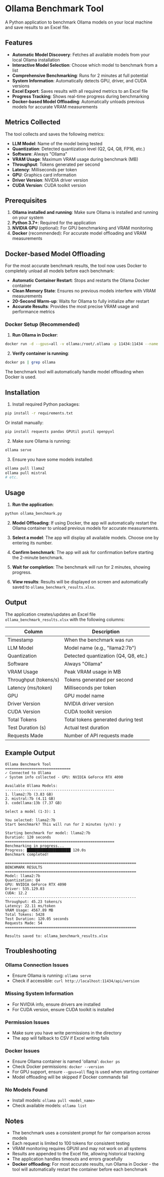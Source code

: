 # Ollama Benchmark Tool

A Python application to benchmark Ollama models on your local machine and save results to an Excel file.

## Features

- **Automatic Model Discovery**: Fetches all available models from your local Ollama installation
- **Interactive Model Selection**: Choose which model to benchmark from a list
- **Comprehensive Benchmarking**: Runs for 2 minutes at full potential
- **System Information**: Automatically detects GPU, driver, and CUDA versions
- **Excel Export**: Saves results with all required metrics to an Excel file
- **Progress Tracking**: Shows real-time progress during benchmarking
- **Docker-based Model Offloading**: Automatically unloads previous models for accurate VRAM measurements

## Metrics Collected

The tool collects and saves the following metrics:

- **LLM Model**: Name of the model being tested
- **Quantization**: Detected quantization level (Q2, Q4, Q8, FP16, etc.)
- **Software**: Always "Ollama"
- **VRAM Usage**: Maximum VRAM usage during benchmark (MB)
- **Throughput**: Tokens generated per second
- **Latency**: Milliseconds per token
- **GPU**: Graphics card information
- **Driver Version**: NVIDIA driver version
- **CUDA Version**: CUDA toolkit version

## Prerequisites

1. **Ollama installed and running**: Make sure Ollama is installed and running on your system
2. **Python 3.7+**: Required for the application
3. **NVIDIA GPU** (optional): For GPU benchmarking and VRAM monitoring
4. **Docker** (recommended): For accurate model offloading and VRAM measurements

## Docker-based Model Offloading

For the most accurate benchmark results, the tool now uses Docker to completely unload all models before each benchmark:

- **Automatic Container Restart**: Stops and restarts the Ollama Docker container
- **Clean Memory State**: Ensures no previous models interfere with VRAM measurements
- **20-Second Warm-up**: Waits for Ollama to fully initialize after restart
- **Accurate Results**: Provides the most precise VRAM usage and performance metrics

### Docker Setup (Recommended)

1. **Run Ollama in Docker**:
```bash
docker run -d --gpus=all -v ollama:/root/.ollama -p 11434:11434 --name ollama ollama/ollama
```

2. **Verify container is running**:
```bash
docker ps | grep ollama
```

The benchmark tool will automatically handle model offloading when Docker is used.

## Installation

1. Install required Python packages:
```bash
pip install -r requirements.txt
```

Or install manually:
```bash
pip install requests pandas GPUtil psutil openpyxl
```

2. Make sure Ollama is running:
```bash
ollama serve
```

3. Ensure you have some models installed:
```bash
ollama pull llama2
ollama pull mistral
# etc.
```

## Usage

1. **Run the application**:
```bash
python ollama_benchmark.py
```

2. **Model Offloading**: If using Docker, the app will automatically restart the Ollama container to unload previous models for accurate measurements.

3. **Select a model**: The app will display all available models. Choose one by entering its number.

4. **Confirm benchmark**: The app will ask for confirmation before starting the 2-minute benchmark.

5. **Wait for completion**: The benchmark will run for 2 minutes, showing progress.

6. **View results**: Results will be displayed on screen and automatically saved to `ollama_benchmark_results.xlsx`.

## Output

The application creates/updates an Excel file `ollama_benchmark_results.xlsx` with the following columns:

| Column | Description |
|--------|-------------|
| Timestamp | When the benchmark was run |
| LLM Model | Model name (e.g., "llama2:7b") |
| Quantization | Detected quantization (Q4, Q8, etc.) |
| Software | Always "Ollama" |
| VRAM Usage | Peak VRAM usage in MB |
| Throughput (tokens/s) | Tokens generated per second |
| Latency (ms/token) | Milliseconds per token |
| GPU | GPU model name |
| Driver Version | NVIDIA driver version |
| CUDA Version | CUDA toolkit version |
| Total Tokens | Total tokens generated during test |
| Test Duration (s) | Actual test duration |
| Requests Made | Number of API requests made |

## Example Output

```
Ollama Benchmark Tool
==============================
✓ Connected to Ollama
✓ System info collected - GPU: NVIDIA GeForce RTX 4090

Available Ollama Models:
--------------------------------------------------
1. llama2:7b (3.83 GB)
2. mistral:7b (4.11 GB)
3. codellama:13b (7.37 GB)

Select a model (1-3): 1

You selected: llama2:7b
Start benchmark? This will run for 2 minutes (y/n): y

Starting benchmark for model: llama2:7b
Duration: 120 seconds
==================================================
Benchmarking in progress...
Progress: ████████████████████ 120.0s
Benchmark completed!

============================================================
BENCHMARK RESULTS
============================================================
Model: llama2:7b
Quantization: Q4
GPU: NVIDIA GeForce RTX 4090
Driver: 535.129.03
CUDA: 12.2
------------------------------------------------------------
Throughput: 45.23 tokens/s
Latency: 22.11 ms/token
VRAM Usage: 4567.89 MB
Total Tokens: 5428
Test Duration: 120.05 seconds
Requests Made: 54
============================================================

Results saved to: ollama_benchmark_results.xlsx
```

## Troubleshooting

### Ollama Connection Issues
- Ensure Ollama is running: `ollama serve`
- Check if accessible: `curl http://localhost:11434/api/version`

### Missing System Information
- For NVIDIA info, ensure drivers are installed
- For CUDA version, ensure CUDA toolkit is installed

### Permission Issues
- Make sure you have write permissions in the directory
- The app will fallback to CSV if Excel writing fails

### Docker Issues
- Ensure Ollama container is named 'ollama': `docker ps`
- Check Docker permissions: `docker --version`
- For GPU support, ensure `--gpus=all` flag is used when starting container
- Model offloading will be skipped if Docker commands fail

### No Models Found
- Install models: `ollama pull <model_name>`
- Check available models: `ollama list`

## Notes

- The benchmark uses a consistent prompt for fair comparison across models
- Each request is limited to 100 tokens for consistent testing
- VRAM monitoring requires GPUtil and may not work on all systems
- Results are appended to the Excel file, allowing historical tracking
- The application handles timeouts and errors gracefully
- **Docker offloading**: For most accurate results, run Ollama in Docker - the tool will automatically restart the container before each benchmark
